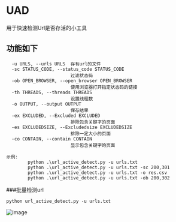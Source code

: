 # UAD
  用于快速检测Url是否存活的小工具
## 功能如下
```
  -u URLS, --urls URLS  存有url的文件
  -sc STATUS_CODE, --status_code STATUS_CODE
                        过滤状态码
  -ob OPEN_BROWSER, --open_browser OPEN_BROWSER
                        使用浏览器打开指定状态码的链接
  -th THREADS, --threads THREADS
                        设置线程数
  -o OUTPUT, --output OUTPUT
                        保存结果
  -ex EXCLUDED, --Excluded EXCLUDED
                        排除包含关键字的页面
  -es EXCLUDEDSIZE, --Excludedsize EXCLUDEDSIZE
                        排除一定大小的页面
  -co CONTAIN, --contain CONTAIN
                        显示包含关键字的页面

示例:
        python .\url_active_detect.py -u urls.txt
        python .\url_active_detect.py -u urls.txt -sc 200,301
        python .\url_active_detect.py -u urls.txt -o res.csv
        python .\url_active_detect.py -u urls.txt -ob 200,302
```
###批量检测url
```
python url_active_detect.py -u urls.txt  
```
![image](https://github.com/muyugit/UAD/assets/108386999/25d19a9d-3847-49ce-8e4c-803de4a3b61c)



